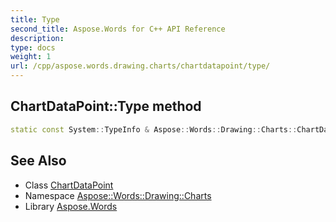 ```yaml
---
title: Type
second_title: Aspose.Words for C++ API Reference
description: 
type: docs
weight: 1
url: /cpp/aspose.words.drawing.charts/chartdatapoint/type/
---
```

## ChartDataPoint::Type method




```cpp
static const System::TypeInfo & Aspose::Words::Drawing::Charts::ChartDataPoint::Type()
```

## See Also

* Class [ChartDataPoint](../)
* Namespace [Aspose::Words::Drawing::Charts](../../)
* Library [Aspose.Words](../../../)
